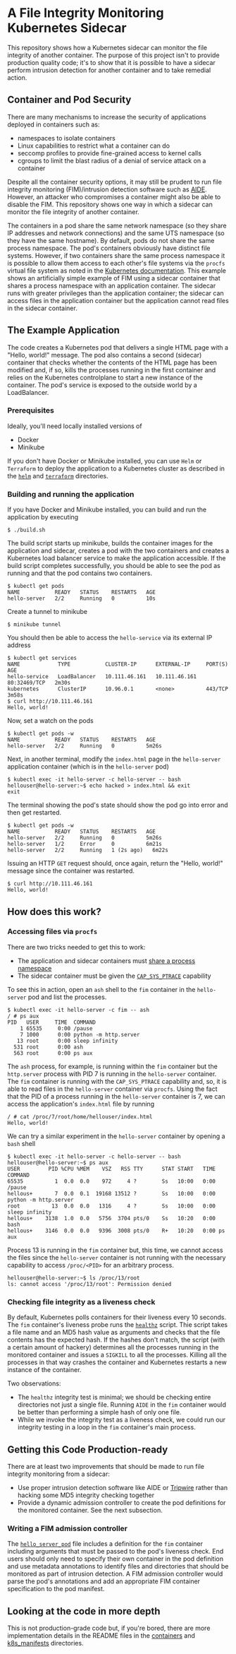 # A File Integrity Monitoring Kubernetes Sidecar
This repository shows how a Kubernetes sidecar can monitor the file integrity of another container. The purpose of this project isn't 
to provide production quality code; it's to show that it is possible to have a sidecar perform intrusion detection for another container and to take
remedial action.

## Container and Pod Security
There are many mechanisms to increase the security of applications deployed in containers such as:
 * namespaces to isolate containers
 * Linux capabilities to restrict what a container can do
 * seccomp profiles to provide fine-grained access to kernel calls
 * cgroups to limit the blast radius of a denial of service attack on a container

Despite all the container security options, it may still be prudent to run file integrity monitoring (FIM)/intrusion detection software such as
[AIDE]( https://aide.github.io/). However, an attacker who compromises a container might also be able to disable the FIM. This repository shows one way in which a
sidecar can monitor the file integrity of another container.

The containers in a pod share the same network namespace (so they share IP addresses and network connections) and the same UTS namespace (so they have the same 
hostname). By default, pods do not share the same process namespace. The pod's containers obviously have distinct file systems. However, if two containers share the 
same process namespace it is possible to allow them access to each other's file systems via the `procfs` virtual file system as noted in the 
[Kubernetes documentation](https://kubernetes.io/docs/tasks/configure-pod-container/share-process-namespace/). This example shows an artificially simple example of 
FIM using a sidecar container that shares a process namespace with an application container. The sidecar runs with greater privileges than the application 
container; the sidecar can access files in the application container but the application cannot read files in the sidecar container. 


## The Example Application
The code creates a Kubernetes pod that delivers a single HTML page with a "Hello, world!" message. The pod also contains a second (sidecar) container that 
checks whether the contents of the HTML page has been modified and, if so, kills the processes running in the first container and relies on the Kubernetes
controlplane to start a new instance of the container. The pod's service is exposed to the outside world by a LoadBalancer.

### Prerequisites
Ideally, you'll need locally installed versions of
 * Docker
 * Minikube

If you don't have Docker or Minikube installed, you can use `Helm` or `Terraform` to deploy the application to a Kubernetes cluster as described in the [`helm`](./helm/README.md)
and [`terraform`](./terraform/README.md) directories.

### Building and running the application
If you have Docker and Minikube installed, you can build and run the application by executing

```
$ ./build.sh
```

The build script starts up minikube, builds the container images for the application and sidecar, creates a pod with the two containers and creates a Kubernetes
load balancer service to make the application accessible. If the build script completes successfully, you should be able to see the pod as running and that
the pod contains two containers.

```
$ kubectl get pods
NAME           READY   STATUS    RESTARTS   AGE
hello-server   2/2     Running   0          10s
```

Create a tunnel to minikube

```
$ minikube tunnel
```

You should then be able to access the `hello-service` via its external IP address

```
$ kubectl get services
NAME            TYPE           CLUSTER-IP      EXTERNAL-IP     PORT(S)        AGE
hello-service   LoadBalancer   10.111.46.161   10.111.46.161   80:32469/TCP   2m30s
kubernetes      ClusterIP      10.96.0.1       <none>          443/TCP        3m58s
$ curl http://10.111.46.161
Hello, world!
```

Now, set a watch on the pods

```
$ kubectl get pods -w
NAME           READY   STATUS    RESTARTS   AGE
hello-server   2/2     Running   0          5m26s
```

Next, in another terminal, modify the `index.html` page in the `hello-server` application container (which is in the `hello-server` pod)

```
$ kubectl exec -it hello-server -c hello-server -- bash
hellouser@hello-server:~$ echo hacked > index.html && exit
exit
```

The terminal showing the pod's state should show the pod go into error and then get restarted.

```
$ kubectl get pods -w
NAME           READY   STATUS    RESTARTS   AGE
hello-server   2/2     Running   0          5m26s
hello-server   1/2     Error     0          6m21s
hello-server   2/2     Running   1 (2s ago)   6m22s
```

Issuing an HTTP `GET` request should, once again, return the "Hello, world!" message since the container was restarted.

```
$ curl http://10.111.46.161
Hello, world!
```

## How does this work?
### Accessing files via `procfs`
There are two tricks needed to get this to work:
 * The application and sidecar containers must [share a process namespace](https://github.com/hammingweight/fim_sidecar/blob/30f240d819bb39637b2f48b8d75b303244ec9233/k8s_manifests/hello_server_pod.yaml#L17)
 * The sidecar container must be given the [`CAP_SYS_PTRACE`]( https://github.com/hammingweight/fim_sidecar/blob/30f240d819bb39637b2f48b8d75b303244ec9233/k8s_manifests/hello_server_pod.yaml#L39) capability  

To see this in action, open an `ash` shell to the `fim` container in the `hello-server` pod and list the processes.

```
$ kubectl exec -it hello-server -c fim -- ash
/ # ps aux
PID   USER     TIME  COMMAND
    1 65535     0:00 /pause
    7 1000      0:00 python -m http.server
   13 root      0:00 sleep infinity
  531 root      0:00 ash
  563 root      0:00 ps aux
```

The `ash` process, for example, is running within the `fim` container but the `http.server` process with PID 7 is running in the `hello-server` container.
The `fim` container is running with the `CAP_SYS_PTRACE` capability and, so, it is able to read files in the `hello-server` container via `procfs`.
Using the fact that the PID of a process running in the `hello-server` container is 7, we can access the application's `index.html` file by running

```
/ # cat /proc/7/root/home/hellouser/index.html
Hello, world!
```

We can try a similar experiment in the `hello-server` container by opening a `bash` shell

```
$ kubectl exec -it hello-server -c hello-server -- bash
hellouser@hello-server:~$ ps aux
USER         PID %CPU %MEM    VSZ   RSS TTY      STAT START   TIME COMMAND
65535          1  0.0  0.0    972     4 ?        Ss   10:00   0:00 /pause
hellous+       7  0.0  0.1  19168 13512 ?        Ss   10:00   0:00 python -m http.server
root          13  0.0  0.0   1316     4 ?        Ss   10:00   0:00 sleep infinity
hellous+    3138  1.0  0.0   5756  3704 pts/0    Ss   10:20   0:00 bash
hellous+    3146  0.0  0.0   9396  3008 pts/0    R+   10:20   0:00 ps aux
```

Process 13 is running in the `fim` container but, this time, we cannot access the files since the `hello-server` container is not running with the necessary capability to access `/proc/<PID>` for an arbitrary process.

```
hellouser@hello-server:~$ ls /proc/13/root
ls: cannot access '/proc/13/root': Permission denied
```

### Checking file integrity as a liveness check
By default, Kubernetes polls containers for their liveness every 10 seconds. The `fim` container's liveness probe runs the [`healthz`](./containers/fim/healthz)
script. Thie script takes a file name and an MD5 hash value as arguments and checks that the file contents has the expected hash.
If the hashes don't match, the script (with a certain amount of hackery) determines all the processes running in the monitored container and issues a
`SIGKILL` to all the processes. Killing all the processes in that way crashes the container and Kubernetes restarts a new instance of the container.

Two observations:
* The `healthz` integrity test is minimal; we should be checking entire directories not just a single file. Running `AIDE` in the `fim` container would be better than performing a simple hash of only one file.
* While we invoke the integrity test as a liveness check, we could run our integrity testing in a loop in the `fim` container's main process.


## Getting this Code Production-ready
There are at least two improvements that should be made to run file integrity monitoring from a sidecar:
* Use proper intrusion detection software like AIDE or [Tripwire](https://tripwire.com) rather than hacking some MD5 integrity checking together
* Provide a dynamic admission controller to create the pod definitions for the monitored container. See the next subsection.

### Writing a FIM admission controller
The [`hello_server_pod`](./k8s_manifests/hello_server_pod.yaml) file includes a definition for the `fim` container including arguments that must be passed
to the pod's liveness check. End users should only need to specify their own container in the pod
definition and use metadata annotations to identify files and directories that should be monitored as part of intrusion detection. A FIM admission controller would
parse the pod's annotations and add an appropriate FIM container specification to the pod manifest.


## Looking at the code in more depth
This is not production-grade code but, if you're bored, there are more implementation details in the README files in the [containers](./containers) and 
[k8s_manifests](./k8s_manifests) directories.
